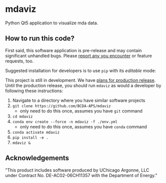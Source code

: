 # mdaviz

Python Qt5 application to visualize mda data.

## How to run this code?

First said, this software application is pre-release and may contain significant unhandled
bugs.  Please [report any you encounter](https://github.com/BCDA-APS/mdaviz/issues/new) or
feature requests, too.

Suggested installation for developers is to use
`pip` with its *editable* mode:

This project is still in development.
We have [plans for production
release](https://github.com/orgs/BCDA-APS/projects/6).
Until the production release, you should run `mdaviz`
as would a developer by following these instructions:

1. Navigate to a directory where you have similar software projects
2. `git clone https://github.com/BCDA-APS/mdaviz`
   - only need to do this once, assumes you have `git` command
3. `cd mdaviz`
4. `conda env create --force -n mdaviz -f ./env.yml`
   - only need to do this once, assumes you have `conda` command
5. `conda activate mdaviz`
6. `pip install -e .`
7. `mdaviz &`

## Acknowledgements

"This product includes software produced by UChicago Argonne, LLC 
under Contract No. DE-AC02-06CH11357 with the Department of Energy."
